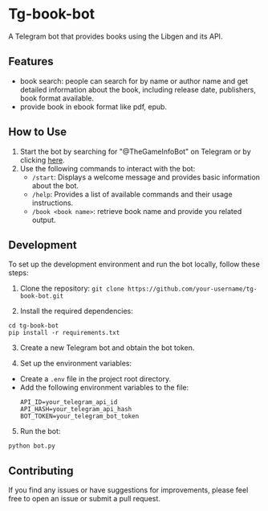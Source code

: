 # Tg-book-bot
A Telegram bot that provides books using the Libgen and its API.

## Features

- book search: people can search for by name or author name and get detailed information about the book, including release date, publishers, book format available.
- provide book in ebook format like pdf, epub.

## How to Use

1. Start the bot by searching for "@TheGameInfoBot" on Telegram or by clicking [here](https://t.me/TheGameIntoBot).
2. Use the following commands to interact with the bot:
   - `/start`: Displays a welcome message and provides basic information about the bot.
   - `/help`: Provides a list of available commands and their usage instructions.
   - `/book <book name>`: retrieve book name and provide you related output.

## Development

To set up the development environment and run the bot locally, follow these steps:

1. Clone the repository:
```git clone https://github.com/your-username/tg-book-bot.git```

2. Install the required dependencies:
```
cd tg-book-bot
pip install -r requirements.txt
```

3. Create a new Telegram bot and obtain the bot token.

4. Set up the environment variables:
- Create a `.env` file in the project root directory.
- Add the following environment variables to the file:
  ```
  API_ID=your_telegram_api_id
  API_HASH=your_telegram_api_hash
  BOT_TOKEN=your_telegram_bot_token
  ```

5. Run the bot:
```
python bot.py
```

## Contributing

If you find any issues or have suggestions for improvements, please feel free to open an issue or submit a pull request.
